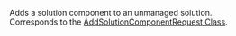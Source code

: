Adds a solution component to an unmanaged solution.  
Corresponds to the [AddSolutionComponentRequest Class](https://msdn.microsoft.com/library/microsoft.crm.sdk.messages.addsolutioncomponentrequest.aspx).
